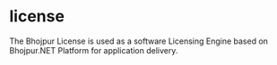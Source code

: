 # license
The Bhojpur License is used as a software Licensing Engine based on Bhojpur.NET Platform for application delivery.
